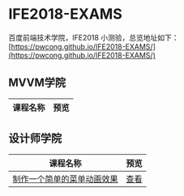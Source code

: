# IFE2018-EXAMS
百度前端技术学院，IFE2018 小测验，总览地址如下：
[https://pwcong.github.io/IFE2018-EXAMS/](https://pwcong.github.io/IFE2018-EXAMS/)

## MVVM学院

|课程名称      |预览            |
|-------------|----------------|


## 设计师学院

|课程名称                       |预览                                                                              |
|------------------------------|----------------------------------------------------------------------------------|
|[制作一个简单的菜单动画效果](https://github.com/pwcong/IFE2018-EXAMS/tree/master/college/designer/no1)      |[查看](https://pwcong.github.io/IFE2018-EXAMS/college/designer/no1/index.html)     |